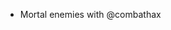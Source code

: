 - Mortal enemies with @combathax

<!---
reidisbot/reidisbot is a ✨ special ✨ repository because its `README.md` (this file) appears on your GitHub profile.
You can click the Preview link to take a look at your changes.
--->
